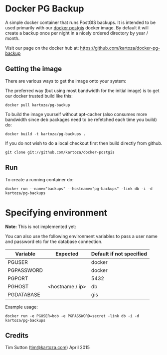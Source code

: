 # Docker PG Backup


A simple docker container that runs PostGIS backups. It is intended to be used
primarily with our [docker postgis](https://github.com/kartoza/docker-postgis)
docker image. By default it will create a backup once per night in a nicely
ordered directory by year / month.

Visit our page on the docker hub at: https://github.com/kartoza/docker-pg-backup


## Getting the image

There are various ways to get the image onto your system:


The preferred way (but using most bandwidth for the initial image) is to
get our docker trusted build like this:


```
docker pull kartoza/pg-backup
```

To build the image yourself without apt-cacher (also consumes more bandwidth
since deb packages need to be refetched each time you build) do:

```
docker build -t kartoza/pg-backups .
```

If you do not wish to do a local checkout first then build directly from github.

```
git clone git://github.com/kartoza/docker-postgis
```

## Run


To create a running container do:

```
docker run --name="backups" --hostname="pg-backups" -link db -i -d kartoza/pg-backups
```

# Specifying environment

**Note:** This is not implemented yet:

You can also use the following environment variables to pass a 
user name and password etc for the database connection.

Variable | Expected | Default if not specified
---------|----------|--------------------------
PGUSER | <user> | docker
PGPASSWORD | <password> | docker
PGPORT | <port> | 5432
PGHOST | <hostname / ip> | db
PGDATABASE | <database name> | gis

Example usage:

```
docker run -e PGUSER=bob -e PGPASSWORD=secret -link db -i -d kartoza/pg-backups
```


## Credits

Tim Sutton (tim@kartoza.com)
April 2015
